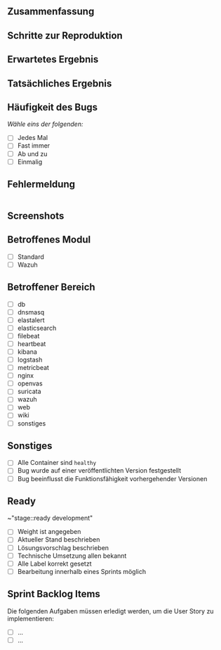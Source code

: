 ## Zusammenfassung

## Schritte zur Reproduktion

## Erwartetes Ergebnis

## Tatsächliches Ergebnis

## Häufigkeit des Bugs
*Wähle eins der folgenden:*
- [ ] Jedes Mal
- [ ] Fast immer
- [ ] Ab und zu
- [ ] Einmalig

## Fehlermeldung
```

```

## Screenshots

## Betroffenes Modul
- [ ] Standard
- [ ] Wazuh

## Betroffener Bereich
- [ ] db
- [ ] dnsmasq
- [ ] elastalert
- [ ] elasticsearch
- [ ] filebeat
- [ ] heartbeat
- [ ] kibana
- [ ] logstash
- [ ] metricbeat
- [ ] nginx
- [ ] openvas
- [ ] suricata
- [ ] wazuh
- [ ] web
- [ ] wiki
- [ ] sonstiges

## Sonstiges
- [ ] Alle Container sind `healthy`
- [ ] Bug wurde auf einer veröffentlichten Version festgestellt
- [ ] Bug beeinflusst die Funktionsfähigkeit vorhergehender Versionen

## Ready
~"stage::ready development" 
- [ ] Weight ist angegeben
- [ ] Aktueller Stand beschrieben
- [ ] Lösungsvorschlag beschrieben
- [ ] Technische Umsetzung allen bekannt
- [ ] Alle Label korrekt gesetzt
- [ ] Bearbeitung innerhalb eines Sprints möglich

## Sprint Backlog Items
Die folgenden Aufgaben müssen erledigt werden, um die User Story zu implementieren:
- [ ] ...
- [ ] ...